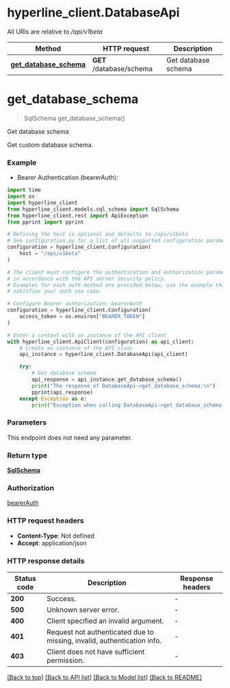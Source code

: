 # hyperline_client.DatabaseApi

All URIs are relative to */api/v1beta*

Method | HTTP request | Description
------------- | ------------- | -------------
[**get_database_schema**](DatabaseApi.md#get_database_schema) | **GET** /database/schema | Get database schema


# **get_database_schema**
> SqlSchema get_database_schema()

Get database schema

Get custom database schema.

### Example

* Bearer Authentication (bearerAuth):
```python
import time
import os
import hyperline_client
from hyperline_client.models.sql_schema import SqlSchema
from hyperline_client.rest import ApiException
from pprint import pprint

# Defining the host is optional and defaults to /api/v1beta
# See configuration.py for a list of all supported configuration parameters.
configuration = hyperline_client.Configuration(
    host = "/api/v1beta"
)

# The client must configure the authentication and authorization parameters
# in accordance with the API server security policy.
# Examples for each auth method are provided below, use the example that
# satisfies your auth use case.

# Configure Bearer authorization: bearerAuth
configuration = hyperline_client.Configuration(
    access_token = os.environ["BEARER_TOKEN"]
)

# Enter a context with an instance of the API client
with hyperline_client.ApiClient(configuration) as api_client:
    # Create an instance of the API class
    api_instance = hyperline_client.DatabaseApi(api_client)

    try:
        # Get database schema
        api_response = api_instance.get_database_schema()
        print("The response of DatabaseApi->get_database_schema:\n")
        pprint(api_response)
    except Exception as e:
        print("Exception when calling DatabaseApi->get_database_schema: %s\n" % e)
```



### Parameters
This endpoint does not need any parameter.

### Return type

[**SqlSchema**](SqlSchema.md)

### Authorization

[bearerAuth](../README.md#bearerAuth)

### HTTP request headers

 - **Content-Type**: Not defined
 - **Accept**: application/json

### HTTP response details
| Status code | Description | Response headers |
|-------------|-------------|------------------|
**200** | Success. |  -  |
**500** | Unknown server error. |  -  |
**400** | Client specified an invalid argument. |  -  |
**401** | Request not authenticated due to missing, invalid, authentication info. |  -  |
**403** | Client does not have sufficient permission. |  -  |

[[Back to top]](#) [[Back to API list]](../README.md#documentation-for-api-endpoints) [[Back to Model list]](../README.md#documentation-for-models) [[Back to README]](../README.md)

